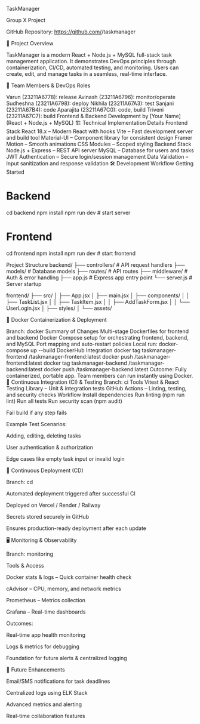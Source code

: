 TaskManager

Group X Project

GitHub Repository: https://github.com/<your-username>/taskmanager

🌟 Project Overview

TaskManager is a modern React + Node.js + MySQL full-stack task management application. It demonstrates DevOps principles through containerization, CI/CD, automated testing, and monitoring. Users can create, edit, and manage tasks in a seamless, real-time interface.

👥 Team Members & DevOps Roles

Varun (23211A6778): release
Avinash (23211A6796): monitor/operate
Sudheshna (23211A6798): deploy
Nikhila (23211A67A3): test
Sanjani (23211A67B4): code
Aparajita (23211A67C0): code, build
Triveni (23211A67C7): build
Frontend & Backend Development by [Your Name] (React + Node.js + MySQL)
🏗️ Technical Implementation Details
Frontend Stack
React 18.x – Modern React with hooks
Vite – Fast development server and build tool
Material-UI – Component library for consistent design
Framer Motion – Smooth animations
CSS Modules – Scoped styling
Backend Stack
Node.js + Express – REST API server
MySQL – Database for users and tasks
JWT Authentication – Secure login/session management
Data Validation – Input sanitization and response validation
🛠️ Development Workflow
Getting Started
# Backend
cd backend
npm install
npm run dev      # start server

# Frontend
cd frontend
npm install
npm run dev      # start frontend

Project Structure
backend/
├── controllers/        # API request handlers
├── models/             # Database models
├── routes/             # API routes
├── middleware/         # Auth & error handling
├── app.js              # Express app entry point
└── server.js           # Server startup

frontend/
├── src/
│   ├── App.jsx
│   ├── main.jsx
│   ├── components/
│   │   ├── TaskList.jsx
│   │   ├── TaskItem.jsx
│   │   ├── AddTaskForm.jsx
│   │   └── UserLogin.jsx
│   ├── styles/
│   └── assets/

🐳 Docker Containerization & Deployment

Branch: docker
Summary of Changes
Multi-stage Dockerfiles for frontend and backend
Docker Compose setup for orchestrating frontend, backend, and MySQL
Port mapping and auto-restart policies
Local run:
docker-compose up --build
DockerHub Integration
docker tag taskmanager-frontend <username>/taskmanager-frontend:latest
docker push <username>/taskmanager-frontend:latest
docker tag taskmanager-backend <username>/taskmanager-backend:latest
docker push <username>/taskmanager-backend:latest
Outcome: Fully containerized, portable app. Team members can run instantly using Docker.
🚀 Continuous Integration (CI) & Testing
Branch: ci
Tools
Vitest & React Testing Library – Unit & integration tests
GitHub Actions – Linting, testing, and security checks
Workflow
Install dependencies
Run linting (npm run lint)
Run all tests
Run security scan (npm audit)

Fail build if any step fails

Example Test Scenarios:

Adding, editing, deleting tasks

User authentication & authorization

Edge cases like empty task input or invalid login

🚀 Continuous Deployment (CD)

Branch: cd

Automated deployment triggered after successful CI

Deployed on Vercel / Render / Railway

Secrets stored securely in GitHub

Ensures production-ready deployment after each update

🖥️ Monitoring & Observability

Branch: monitoring

Tools & Access

Docker stats & logs – Quick container health check

cAdvisor – CPU, memory, and network metrics

Prometheus – Metrics collection

Grafana – Real-time dashboards

Outcomes:

Real-time app health monitoring

Logs & metrics for debugging

Foundation for future alerts & centralized logging

🌟 Future Enhancements

Email/SMS notifications for task deadlines

Centralized logs using ELK Stack

Advanced metrics and alerting

Real-time collaboration features
